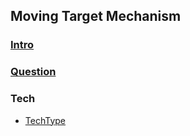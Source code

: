 ## Moving Target Mechanism


### [Intro](./intro)

### [Question](./file/question.md)

### Tech
- [TechType](./file/techType.md)
